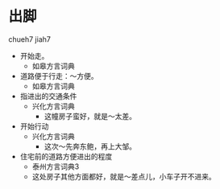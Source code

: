 # 出脚
chueh7 jiah7
+ 开始走。
  * 如皋方言词典
+ 道路便于行走：～方便。
  * 如皋方言词典
+ 指进出的交通条件
  * 兴化方言词典
    - 这幢房子蛮好，就是～太差。
+ 开始行动
  * 兴化方言词典
    - 这次～先奔东鲍，再上大邹。
+ 住宅前的道路方便进出的程度
  * 泰州方言词典3
  - 这处房子其他方面都好，就是～差点儿，小车子开不进来。
